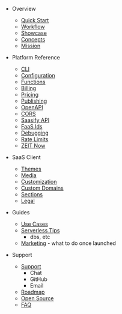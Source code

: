 - Overview
  - [Quick Start](quick-start.md)
  - [Workflow](workflow.md)
  - [Showcase](showcase.md)
  - [Concepts](concepts.md)
  - [Mission](mission.md)

- Platform Reference
  - [CLI](cli.md)
  - [Configuration](configuration.md)
  - [Functions](functions.md)
  - [Billing](billing.md)
  - [Pricing](pricing.md)
  - [Publishing](publishing.md)
  - [OpenAPI](openapi.md)
  - [CORS](cors.md)
  - [Saasify API](saasify-api.md)
  - [FaaS Ids](faas-ids.md)
  - [Debugging](debugging.md)
  - [Rate Limits](rate-limits.md)
  - [ZEIT Now](zeit-now.md)

- SaaS Client
  - [Themes](themes.md)
  - [Media](media.md)
  - [Customization](customization.md)
  - [Custom Domains](custom-domains.md)
  - [Sections](sections.md)
  - [Legal](legal.md)

- Guides
  - [Use Cases](use-cases.md)
  - [Serverless Tips](serverless-tips.md)
    - dbs, etc
  - [Marketing](marketing.md) - what to do once launched

- Support
  - [Support](support.md)
    - Chat
    - GitHub
    - Email
  - [Roadmap](roadmap.md)
  - [Open Source](open-source.md)
  - [FAQ](faq.md)
